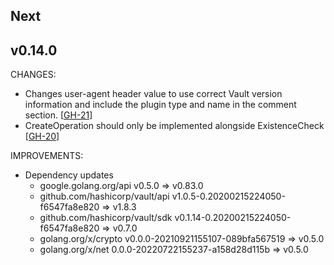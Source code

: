 ## Next

## v0.14.0

CHANGES:

* Changes user-agent header value to use correct Vault version information and include
  the plugin type and name in the comment section. [[GH-21](https://github.com/hashicorp/vault-plugin-secrets-gcpkms/pull/21)]
* CreateOperation should only be implemented alongside ExistenceCheck [[GH-20](https://github.com/hashicorp/vault-plugin-secrets-gcpkms/pull/20)]

IMPROVEMENTS:

* Dependency updates
  * google.golang.org/api v0.5.0 => v0.83.0
  * github.com/hashicorp/vault/api v1.0.5-0.20200215224050-f6547fa8e820 => v1.8.3
  * github.com/hashicorp/vault/sdk v0.1.14-0.20200215224050-f6547fa8e820 => v0.7.0
  * golang.org/x/crypto v0.0.0-20210921155107-089bfa567519 => v0.5.0
  * golang.org/x/net 0.0.0-20220722155237-a158d28d115b => v0.5.0
